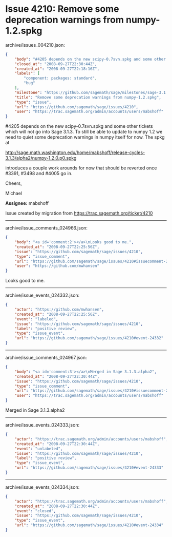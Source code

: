 # Issue 4210: Remove some deprecation warnings from numpy-1.2.spkg

archive/issues_004210.json:
```json
{
    "body": "#4205 depends on the new scipy-0.7svn.spkg and some other tickets which will not go into Sage 3.1.3. To still be able to update to numpy 1.2 we need to quiet some deprecation warnings in numpy itself for now. The spkg at\n\nhttp://sage.math.washington.edu/home/mabshoff/release-cycles-3.1.3/alpha2/numpy-1.2.0.p0.spkg\n\nintroduces a couple work arounds for now that should be reverted once #3391, #3498 and #4005 go in.\n\nCheers,\n\nMichael\n\n**Assignee:** mabshoff\n\nIssue created by migration from https://trac.sagemath.org/ticket/4210\n\n",
    "closed_at": "2008-09-27T22:30:44Z",
    "created_at": "2008-09-27T22:18:16Z",
    "labels": [
        "component: packages: standard",
        "bug"
    ],
    "milestone": "https://github.com/sagemath/sage/milestones/sage-3.1.3",
    "title": "Remove some deprecation warnings from numpy-1.2.spkg",
    "type": "issue",
    "url": "https://github.com/sagemath/sage/issues/4210",
    "user": "https://trac.sagemath.org/admin/accounts/users/mabshoff"
}
```
#4205 depends on the new scipy-0.7svn.spkg and some other tickets which will not go into Sage 3.1.3. To still be able to update to numpy 1.2 we need to quiet some deprecation warnings in numpy itself for now. The spkg at

http://sage.math.washington.edu/home/mabshoff/release-cycles-3.1.3/alpha2/numpy-1.2.0.p0.spkg

introduces a couple work arounds for now that should be reverted once #3391, #3498 and #4005 go in.

Cheers,

Michael

**Assignee:** mabshoff

Issue created by migration from https://trac.sagemath.org/ticket/4210





---

archive/issue_comments_024966.json:
```json
{
    "body": "<a id='comment:2'></a>\nLooks good to me.",
    "created_at": "2008-09-27T22:25:56Z",
    "issue": "https://github.com/sagemath/sage/issues/4210",
    "type": "issue_comment",
    "url": "https://github.com/sagemath/sage/issues/4210#issuecomment-24966",
    "user": "https://github.com/mwhansen"
}
```

<a id='comment:2'></a>
Looks good to me.



---

archive/issue_events_024332.json:
```json
{
    "actor": "https://github.com/mwhansen",
    "created_at": "2008-09-27T22:25:56Z",
    "event": "labeled",
    "issue": "https://github.com/sagemath/sage/issues/4210",
    "label": "positive review",
    "type": "issue_event",
    "url": "https://github.com/sagemath/sage/issues/4210#event-24332"
}
```



---

archive/issue_comments_024967.json:
```json
{
    "body": "<a id='comment:3'></a>\nMerged in Sage 3.1.3.alpha2",
    "created_at": "2008-09-27T22:30:44Z",
    "issue": "https://github.com/sagemath/sage/issues/4210",
    "type": "issue_comment",
    "url": "https://github.com/sagemath/sage/issues/4210#issuecomment-24967",
    "user": "https://trac.sagemath.org/admin/accounts/users/mabshoff"
}
```

<a id='comment:3'></a>
Merged in Sage 3.1.3.alpha2



---

archive/issue_events_024333.json:
```json
{
    "actor": "https://trac.sagemath.org/admin/accounts/users/mabshoff",
    "created_at": "2008-09-27T22:30:44Z",
    "event": "unlabeled",
    "issue": "https://github.com/sagemath/sage/issues/4210",
    "label": "positive review",
    "type": "issue_event",
    "url": "https://github.com/sagemath/sage/issues/4210#event-24333"
}
```



---

archive/issue_events_024334.json:
```json
{
    "actor": "https://trac.sagemath.org/admin/accounts/users/mabshoff",
    "created_at": "2008-09-27T22:30:44Z",
    "event": "closed",
    "issue": "https://github.com/sagemath/sage/issues/4210",
    "type": "issue_event",
    "url": "https://github.com/sagemath/sage/issues/4210#event-24334"
}
```
